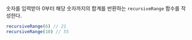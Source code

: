 숫자를 입력받아 0부터 해당 숫자까지의 합계를 반환하는 `recursiveRange` 함수를 작성한다.

```js
recursiveRange(6) // 21
recursiveRange(10) // 55
```